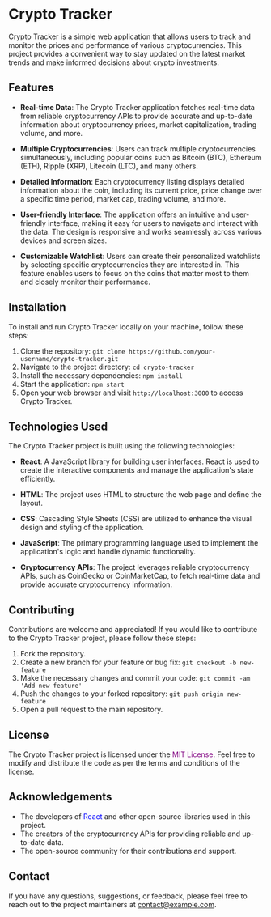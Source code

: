 # Crypto Tracker

Crypto Tracker is a simple web application that allows users to track and monitor the prices and performance of various cryptocurrencies. This project provides a convenient way to stay updated on the latest market trends and make informed decisions about crypto investments.

## Features

- **Real-time Data**: The Crypto Tracker application fetches real-time data from reliable cryptocurrency APIs to provide accurate and up-to-date information about cryptocurrency prices, market capitalization, trading volume, and more.

- **Multiple Cryptocurrencies**: Users can track multiple cryptocurrencies simultaneously, including popular coins such as Bitcoin (BTC), Ethereum (ETH), Ripple (XRP), Litecoin (LTC), and many others.

- **Detailed Information**: Each cryptocurrency listing displays detailed information about the coin, including its current price, price change over a specific time period, market cap, trading volume, and more.

- **User-friendly Interface**: The application offers an intuitive and user-friendly interface, making it easy for users to navigate and interact with the data. The design is responsive and works seamlessly across various devices and screen sizes.

- **Customizable Watchlist**: Users can create their personalized watchlists by selecting specific cryptocurrencies they are interested in. This feature enables users to focus on the coins that matter most to them and closely monitor their performance.

## Installation

To install and run Crypto Tracker locally on your machine, follow these steps:

1. Clone the repository: `git clone https://github.com/your-username/crypto-tracker.git`
2. Navigate to the project directory: `cd crypto-tracker`
3. Install the necessary dependencies: `npm install`
4. Start the application: `npm start`
5. Open your web browser and visit `http://localhost:3000` to access Crypto Tracker.

## Technologies Used

The Crypto Tracker project is built using the following technologies:

- **React**: A JavaScript library for building user interfaces. React is used to create the interactive components and manage the application's state efficiently.

- **HTML**: The project uses HTML to structure the web page and define the layout.

- **CSS**: Cascading Style Sheets (CSS) are utilized to enhance the visual design and styling of the application.

- **JavaScript**: The primary programming language used to implement the application's logic and handle dynamic functionality.

- **Cryptocurrency APIs**: The project leverages reliable cryptocurrency APIs, such as CoinGecko or CoinMarketCap, to fetch real-time data and provide accurate cryptocurrency information.

## Contributing

Contributions are welcome and appreciated! If you would like to contribute to the Crypto Tracker project, please follow these steps:

1. Fork the repository.
2. Create a new branch for your feature or bug fix: `git checkout -b new-feature`
3. Make the necessary changes and commit your code: `git commit -am 'Add new feature'`
4. Push the changes to your forked repository: `git push origin new-feature`
5. Open a pull request to the main repository.

## License

The Crypto Tracker project is licensed under the <span style="color: purple;">MIT License</span>. Feel free to modify and distribute the code as per the terms and conditions of the license.

## Acknowledgements

- The developers of <span style="color: blue;">React</span> and other open-source libraries used in this project.
- The creators of the cryptocurrency APIs for providing reliable and up-to-date data.
- The open-source community for their contributions and support.

## Contact

If you have any questions, suggestions, or feedback, please feel free to reach out to the project maintainers at <span style="color: green;">contact@example.com</span>.
